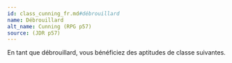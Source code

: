 ```yaml
---
id: class_cunning_fr.md#débrouillard
name: Débrouillard
alt_name: Cunning (RPG p57)
source: (JDR p57)
---
```


En tant que débrouillard, vous bénéficiez des aptitudes de classe suivantes.

